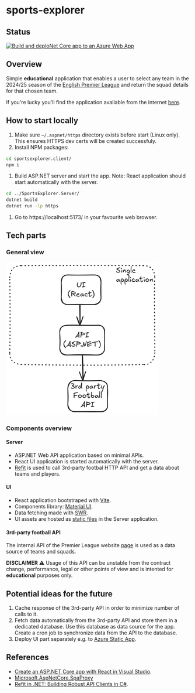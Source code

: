 # sports-explorer

## Status

[![Build and deploNet Core app to an Azure Web App](https://github.com/savbace/sports-explorer/actions/workflows/azure-webapps-dotnet-core.yml/badge.svg)](https://github.com/savbace/sports-explorer/actions/workflows/azure-webapps-dotnet-core.yml)

## Overview

Simple **educational** application that enables a user to select any team in the 2024/25 season of the [English Premier League](https://www.premierleague.com/) and return the squad details for that chosen team.

If you're lucky you'll find the application available from the internet [here](ap-sports-ex-aeb0fxdxbrctdgch.eastus-01.azurewebsites.net).

## How to start locally

1. Make sure `~/.aspnet/https` directory exists before start (Linux only). This ensures HTTPS dev certs will be created successfuly.
2. Install NPM packages: 
```bash
cd sportsexplorer.client/
npm i
```
1. Build ASP.NET server and start the app. Note: React application should start automatically with the server.
```bash
cd ../SportsExplorer.Server/
dotnet build
dotnet run -lp https
```
1. Go to https://localhost:5173/ in your favourite web browser.

## Tech parts

### General view
![alt text](docs/general-view.png)

### Components overview

#### Server
- ASP.NET Web API application based on minimal APIs.
- React UI application is started automatically with the server.
- [Refit](https://github.com/reactiveui/refit) is used to call 3rd-party footbal HTTP API and get a data about teams and players.

#### UI
- React application bootstraped with [Vite](https://vite.dev/).
- Components library: [Material UI](https://mui.com/material-ui/).
- Data fetching made with [SWR](https://swr.vercel.app/).
- UI assets are hosted as [static files](https://learn.microsoft.com/en-us/dotnet/api/microsoft.aspnetcore.builder.staticfilesendpointroutebuilderextensions.mapfallbacktofile?view=aspnetcore-9.0) in the Server application.

#### 3rd-party football API
The internal API of the Premier League website [page](https://www.premierleague.com/players) is used as a data source of teams and squads.

**DISCLAIMER** :warning: Usage of this API can be unstable from the contract change, performance, legal or other points of view and is intented for **educational** purposes only. 


## Potential ideas for the future
1. Cache response of the 3rd-party API in order to minimize number of calls to it.
2. Fetch data automatically from the 3rd-party API and store them in a dedicated database. Use this database as data source for the app. Create a cron job to synchronize data from the API to the database.
3. Deploy UI part separately e.g. to [Azure Static App](https://azure.microsoft.com/en-us/products/app-service/static). 



## References
- [Create an ASP.NET Core app with React in Visual Studio](https://learn.microsoft.com/en-us/visualstudio/javascript/tutorial-asp-net-core-with-react?view=vs-2022).
- [Microsoft.AspNetCore.SpaProxy](https://www.nuget.org/packages/microsoft.aspnetcore.spaproxy) 
- [Refit in .NET: Building Robust API Clients in C#](https://www.milanjovanovic.tech/blog/refit-in-dotnet-building-robust-api-clients-in-csharp).

